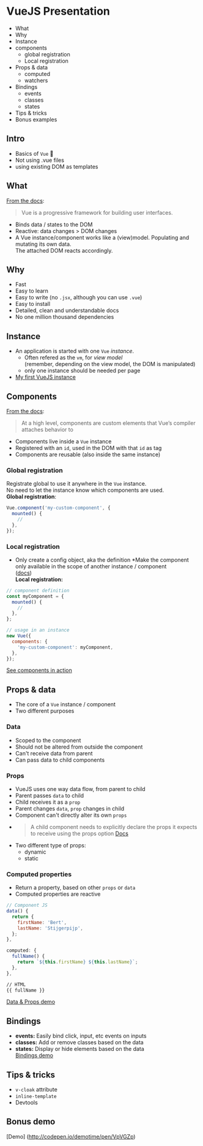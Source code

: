 # VueJS Presentation

* What
* Why
* Instance
* components
  * global registration
  * Local registration
* Props & data
  * computed
  * watchers
* Bindings
  * events
  * classes
  * states
* Tips & tricks
* Bonus examples

## Intro
* Basics of <code>Vue</code> 🚀
* Not using <cod>.vue</code> files
* using existing DOM as templates

## What
[From the docs](https://vuejs.org/v2/guide/index.html):
> Vue is a progressive framework for building user interfaces.
* Binds data / states to the DOM
* Reactive: data changes > DOM changes
* A Vue instance/component works like a (view)model. Populating and mutating its own data.  
The attached DOM reacts accordingly. 

## Why
* Fast
* Easy to learn
* Easy to write (no `.jsx`, although you can use `.vue`)
* Easy to install
* Detailed, clean and understandable docs
* No one million thousand dependencies


## Instance
* An application is started with one `Vue` _instance_.
  * Often refered as the `vm`, for _view model_  
    (remember, depending on the view model, the DOM is manipulated)
  * only one instance should be needed per page
* [My first VueJS instance](http://codepen.io/demotime/pen/yMQKaE)

## Components
[From the docs](https://vuejs.org/v2/guide/components.html):
> At a high level, components are custom elements that Vue’s compiler attaches behavior to
* Components live inside a `Vue` instance
* Registered with an `id`, used in the DOM with that `id` as tag
* Components are reusable (also inside the same instance)

### Global registration
Registrate global to use it anywhere in the `Vue` instance.  
No need to let the instance know which components are used.  
**Global registration**: 
```js
Vue.component('my-custom-component', { 
  mounted() {
    //
  },
});
```

### Local registration
* Only create a config object, aka the definition
*Make the component only available in the scope of another instance / component  
([docs](https://vuejs.org/v2/guide/components.html#Local-Registration))  
**Local registration:**
```js
// component definition
const myComponent = {
  mounted() {
    //
  },
};

// usage in an instance
new Vue({
  components: {
    'my-custom-component': myComponent,
  },
});
```
[See components in action](http://codepen.io/demotime/pen/gmQedx)


## Props & data
* The core of a `Vue` instance / component
* Two different purposes

### Data
* Scoped to the component
* Should not be altered from outside the component
* Can't receive data from parent
* Can pass data to child components

### Props
* VueJS uses one way data flow, from parent to child
* Parent passes `data` to child
* Child receives it as a `prop`
* Parent changes `data`, `prop` changes in child
* Component can't directly alter its own `props`
* > A child component needs to explicitly declare the props it expects to receive using the props option [Docs](https://vuejs.org/v2/guide/components.html#Props)  
* Two different type of props:
  * dynamic
  * static

### Computed properties
* Return a property, based on other `props` or `data`  
* Computed properties are reactive

```js
// Component JS
data() {
  return {
    firstName: 'Bert',
    lastName: 'Stijgerpijp',
  };
},

computed: {
  fullName() {
    return `${this.firstName} ${this.lastName}`;
  },
},
```
```html
// HTML
{{ fullName }}
```

[Data & Props demo](http://codepen.io/demotime/pen/dvQedZ)  


## Bindings
* **events:** Easily bind click, input, etc events on inputs
* **classes:** Add or remove classes based on the data
* **states:** Display or hide elements based on the data  
[Bindings demo](http://codepen.io/demotime/pen/mWQjqO)


## Tips & tricks
* `v-cloak` attribute
* `inline-template`
* Devtools

## Bonus demo
[Demo] (http://codepen.io/demotime/pen/VpVGZp)